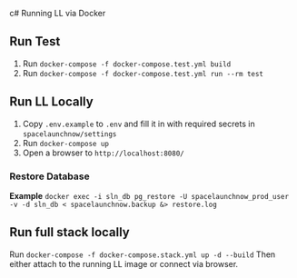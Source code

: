 c# Running LL via Docker

## Run Test
1) Run `docker-compose -f docker-compose.test.yml build`
2) Run `docker-compose -f docker-compose.test.yml run --rm test`

## Run LL Locally

1) Copy `.env.example` to `.env` and fill it in with required secrets in `spacelaunchnow/settings`
2) Run `docker-compose up`
3) Open a browser to `http://localhost:8080/`

### Restore Database
**Example**
`docker exec -i sln_db pg_restore -U spacelaunchnow_prod_user -v -d sln_db < spacelaunchnow.backup &> restore.log`

## Run full stack locally
Run `docker-compose -f docker-compose.stack.yml up -d --build`
Then either attach to the running LL image or connect via browser.